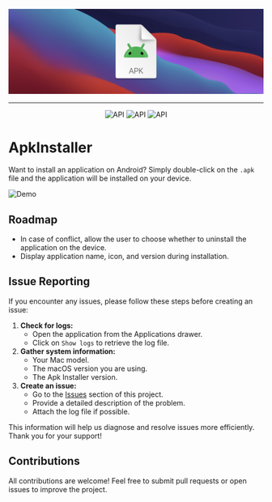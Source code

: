 <p align="center">
  <img alt="Android tools logo" src="./Documentation/Banner.png"/>
</p>

---
<p align="center">
  <img alt="API" src="https://img.shields.io/badge/language-swift-orange"/>
  <img alt="API" src="https://img.shields.io/badge/UI%20framework-SwiftUI-orange"/> 
  <img alt="API" src="https://img.shields.io/badge/platform-Macos-blue"/> 
</p>

# ApkInstaller

Want to install an application on Android? Simply double-click on the `.apk` file and the application will be installed on your device.

![Demo](./Documentation/Demo.gif)

## Roadmap

- In case of conflict, allow the user to choose whether to uninstall the application on the device.
- Display application name, icon, and version during installation.

## Issue Reporting

If you encounter any issues, please follow these steps before creating an issue:

1. **Check for logs:**
   - Open the application from the Applications drawer.
   - Click on `Show logs` to retrieve the log file.
2. **Gather system information:**
   - Your Mac model.
   - The macOS version you are using.
   - The Apk Installer version.
3. **Create an issue:**
   - Go to the [Issues](https://github.com/ThomasBernard03/ApkInstaller/issues) section of this project.
   - Provide a detailed description of the problem.
   - Attach the log file if possible.

This information will help us diagnose and resolve issues more efficiently. Thank you for your support!

## Contributions

All contributions are welcome! Feel free to submit pull requests or open issues to improve the project.
